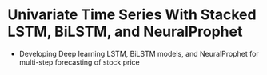 # Univariate Time Series With Stacked LSTM, BiLSTM, and NeuralProphet 
* Developing Deep learning LSTM, BiLSTM models, and NeuralProphet for multi-step forecasting of stock price


